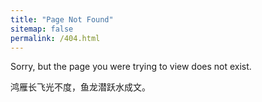 ```yaml
---
title: "Page Not Found"
sitemap: false
permalink: /404.html
---
```


Sorry, but the page you were trying to view does not exist.  
  
鸿雁长飞光不度，鱼龙潜跃水成文。
